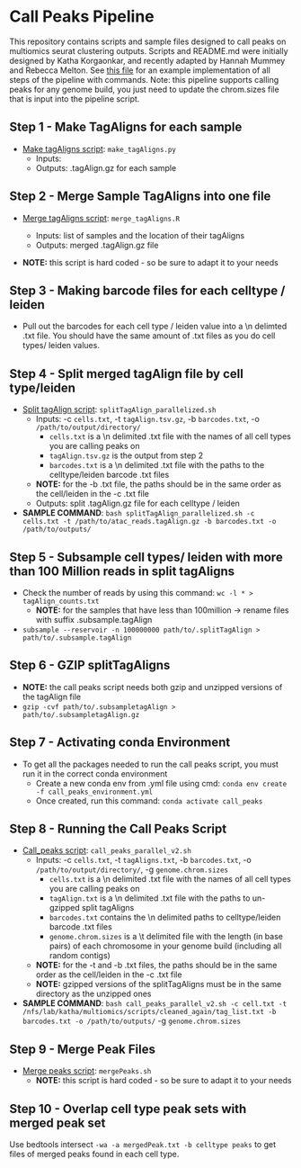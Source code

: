# Call Peaks Pipeline
This repository contains scripts and sample files designed to call peaks on multiomics seurat clustering outputs. Scripts and README.md were initially designed by Katha Korgaonkar, and recently adapted by Hannah Mummey and Rebecca Melton. See [this file](https://github.com/Gaulton-Lab/peak-call-pipeline/blob/main/example_peak_call_pipeline.md) for an example implementation of all steps of the pipeline with commands. Note: this pipeline supports calling peaks for any genome build, you just need to update the chrom.sizes file that is input into the pipeline script.
## Step 1 - Make TagAligns for each sample
- [Make tagAligns script](https://github.com/Gaulton-Lab/peak-call-pipeline/blob/main/scripts/make_tagAligns.py): `make_tagAligns.py`
    - Inputs: 
    - Outputs: .tagAlign.gz for each sample

## Step 2 - Merge Sample TagAligns into one file
- [Merge tagAligns script](https://github.com/Gaulton-Lab/peak-call-pipeline/blob/main/scripts/merge_tagAligns.R): `merge_tagAligns.R`
    - Inputs: list of samples and the location of their tagAligns
    - Outputs: merged .tagAlign.gz file

- **NOTE:** this script is hard coded - so be sure to adapt it to your needs

## Step 3 - Making barcode files for each celltype / leiden
- Pull out the barcodes for each cell type / leiden value into a \n delimted .txt file. You should have the same amount of .txt files as you do cell types/ leiden values.

## Step 4 - Split merged tagAlign file by cell type/leiden
- [Split tagAlign script](https://github.com/Gaulton-Lab/peak-call-pipeline/blob/main/scripts/splitTagAlign_parallelized.sh): `splitTagAlign_parallelized.sh`
    - Inputs: -c `cells.txt`, -t `tagAlign.tsv.gz`,  -b `barcodes.txt`, -o `/path/to/output/directory/`
        - `cells.txt` is a \n delimited .txt file with the names of all cell types you are calling peaks on 
		- `tagAlign.tsv.gz` is the output from step 2 
		- `barcodes.txt` is a \n delimited .txt file with the paths to the celltype/leiden barcode .txt files
	- **NOTE:** for the -b .txt file, the paths should be in the same order as the cell/leiden in the -c .txt file
    - Outputs: split .tagAlign.gz file for each celltype / leiden
- **SAMPLE COMMAND**: `bash splitTagAlign_parallelized.sh -c cells.txt -t /path/to/atac_reads.tagAlign.gz -b barcodes.txt -o /path/to/outputs/`

## Step 5 -  Subsample cell types/ leiden with more than 100 Million reads in split tagAligns
- Check the number of reads by using this command: `wc -l * > tagAlign_counts.txt`
    - **NOTE:** for the samples that have less than 100million -> rename files with suffix .subsample.tagAlign 
- `subsample --reservoir -n 100000000 path/to/.splitTagAlign > path/to/.subsample.tagAlign`

## Step 6 -  GZIP splitTagAligns
- **NOTE:** the call peaks script needs both gzip and unzipped versions of the tagAlign file
- `gzip -cvf path/to/.subsampletagAlign > path/to/.subsampletagAlign.gz`

## Step 7 - Activating conda Environment
- To get all the packages needed to run the call peaks script, you must run it in the correct conda environment
    - Create a new conda env from .yml file using cmd: `conda env create -f call_peaks_environment.yml`
    - Once created, run this command: `conda activate call_peaks`
## Step 8 - Running the Call Peaks Script
- [Call_peaks script](https://github.com/Gaulton-Lab/peak-call-pipeline/blob/main/scripts/call_peaks_parallel_v2.sh): `call_peaks_parallel_v2.sh`
    - Inputs: -c `cells.txt`, -t `tagAligns.txt`,  -b `barcodes.txt`, -o `/path/to/output/directory/`, -g `genome.chrom.sizes`
        - `cells.txt` is a \n delimited .txt file with the names of all cell types you are calling peaks on 
		- `tagAlign.txt` is a \n delimited .txt file with the paths to un-gzipped split tagAligns 
		- `barcodes.txt` contains the \n delimited paths to celltype/leiden barcode .txt files
		- `genome.chrom.sizes` is a \t delimited file with the length (in base pairs) of each chromosome in your genome build (including all random contigs)
	- **NOTE:** for the -t and -b .txt files, the paths should be in the same order as the cell/leiden in the -c .txt file
	- **NOTE:** gzipped versions of the splitTagAligns must be in the same directory as the unzipped ones
 - **SAMPLE COMMAND**: `bash call_peaks_parallel_v2.sh -c cell.txt -t /nfs/lab/katha/multiomics/scripts/cleaned_again/tag_list.txt -b barcodes.txt -o /path/to/outputs/` -g `genome.chrom.sizes`
## Step 9 - Merge Peak Files
- [Merge peaks script](https://github.com/Gaulton-Lab/peak-call-pipeline/blob/main/scripts/mergePeaks.sh): `mergePeaks.sh`
    - **NOTE:** this script is hard coded - so be sure to adapt it to your needs

## Step 10 - Overlap cell type peak sets with merged peak set

Use bedtools intersect `-wa -a mergedPeak.txt -b celltype peaks` to get files of merged peaks found in each cell type. 
